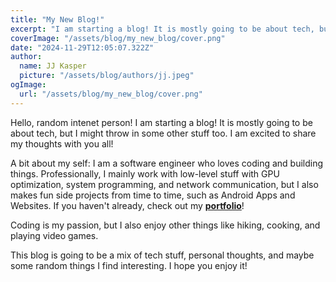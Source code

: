 ```yaml
---
title: "My New Blog!"
excerpt: "I am starting a blog! It is mostly going to be about tech, but I might throw in some other stuff too."
coverImage: "/assets/blog/my_new_blog/cover.png"
date: "2024-11-29T12:05:07.322Z"
author:
  name: JJ Kasper
  picture: "/assets/blog/authors/jj.jpeg"
ogImage:
  url: "/assets/blog/my_new_blog/cover.png"
---
```


Hello, random intenet person! I am starting a blog! It is mostly going to be about tech, but I might throw in some other stuff too. I am excited to share my thoughts with you all!

A bit about my self: I am a software engineer who loves coding and building things. Professionally, I mainly work with low-level stuff with GPU optimization, system programming, and network communication, but I also makes fun side projects from time to time, such as Android Apps and Websites. If you haven't already, check out my **[portfolio](https://timgu.me)**!

Coding is my passion, but I also enjoy other things like hiking, cooking, and playing video games. 

This blog is going to be a mix of tech stuff, personal thoughts, and maybe some random things I find interesting. I hope you enjoy it!